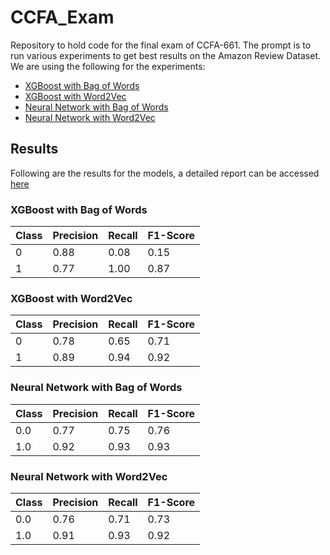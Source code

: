 # CCFA_Exam
Repository to hold code for the final exam of CCFA-661. The prompt is to run various experiments to get best results on the Amazon Review Dataset. We are using the following for the experiments:
- [XGBoost with Bag of Words](Final_Exam_1.ipynb)
- [XGBoost with Word2Vec](Final_Exam_2.ipynb)
- [Neural Network with Bag of Words](Final_Exam_3.ipynb)
- [Neural Network with Word2Vec](Final_Exam_4.ipynb)
## Results
Following are the results for the models, a detailed report can be accessed [here](Final_Exam.pdf)
### XGBoost with Bag of Words
| Class | Precision | Recall | F1-Score |
|-------|-----------|--------|----------|
| 0     | 0.88      | 0.08   | 0.15     |
| 1     | 0.77      | 1.00   | 0.87     |
### XGBoost with Word2Vec
| Class | Precision | Recall | F1-Score |
|-------|-----------|--------|----------|
| 0     | 0.78      | 0.65   | 0.71     |
| 1     | 0.89      | 0.94   | 0.92     |
### Neural Network with Bag of Words
| Class | Precision | Recall | F1-Score |
|-------|-----------|--------|----------|
| 0.0   | 0.77      | 0.75   | 0.76     |
| 1.0   | 0.92      | 0.93   | 0.93     |
### Neural Network with Word2Vec
| Class | Precision | Recall | F1-Score |
|-------|-----------|--------|----------|
| 0.0   | 0.76      | 0.71   | 0.73     |
| 1.0   | 0.91      | 0.93   | 0.92     |
